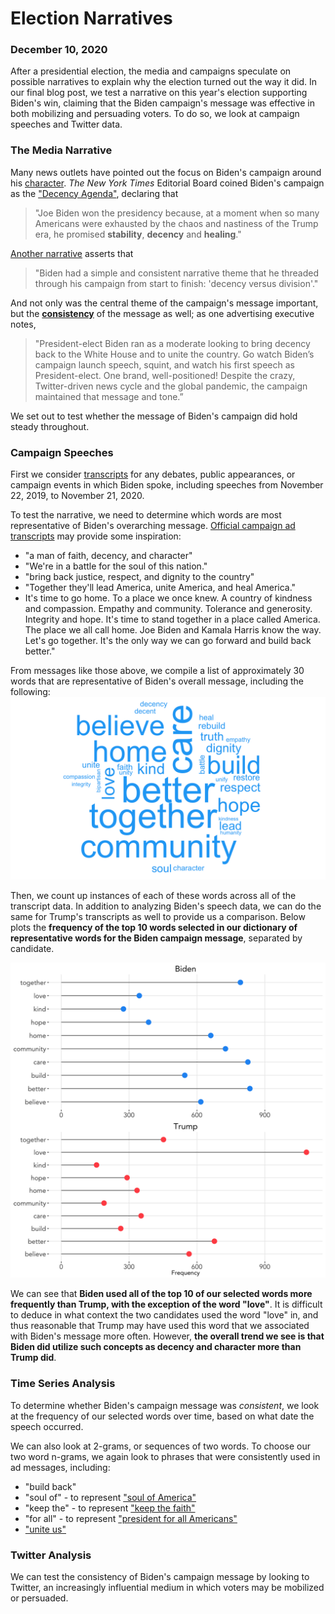 # Election Narratives
### December 10, 2020

After a presidential election, the media and campaigns speculate on possible narratives to explain why the election turned out the way it did. In our final blog post, we test a narrative on this year's election supporting Biden's win, claiming that the Biden campaign's message was effective in both mobilizing and persuading voters. To do so, we look at campaign speeches and Twitter data.

### The Media Narrative
Many news outlets have pointed out the focus on Biden's campaign around his [character](https://www.npr.org/2020/10/27/928258916/biden-and-trump-campaigns-stress-closing-themes-in-new-tv-ads). *The New York Times* Editorial Board coined Biden's campaign as the ["Decency Agenda"](https://www.nytimes.com/2020/12/05/opinion/sunday/joe-biden-presidency-style.html), declaring that
> "Joe Biden won the presidency because, at a moment when so many Americans were exhausted by the chaos and nastiness of the Trump era, he promised **stability**, **decency** and **healing**."

[Another narrative](https://www.campaignlive.com/article/5-ads-won-joe-biden/1699470) asserts that
> "Biden had a simple and consistent narrative theme that he threaded through his campaign from start to finish: 'decency versus division'."

And not only was the central theme of the campaign's message important, but the [**consistency**](https://www.fastcompany.com/90573534/joe-bidens-ads-gave-you-all-the-feels-but-theyre-also-what-hurt-other-democrats) of the message as well; as one advertising executive notes,
> "President-elect Biden ran as a moderate looking to bring decency back to the White House and to unite the country. Go watch Biden’s campaign launch speech, squint, and watch his first speech as President-elect. One brand, well-positioned! Despite the crazy, Twitter-driven news cycle and the global pandemic, the campaign maintained that message and tone.”

We set out to test whether the message of Biden's campaign did hold steady throughout.

### Campaign Speeches
First we consider [transcripts](https://www.rev.com/blog/transcript-tag/joe-biden-transcripts) for any debates, public appearances, or campaign events in which Biden spoke, including speeches from November 22, 2019, to November 21, 2020.

To test the narrative, we need to determine which words are most representative of Biden's overarching message. [Official campaign ad transcripts](http://livingroomcandidate.org/commercials/2020#) may provide some inspiration:
* "a man of faith, decency, and character"
* "We're in a battle for the soul of this nation."
* "bring back justice, respect, and dignity to the country"
* "Together they'll lead America, unite America, and heal America."
* It's time to go home. To a place we once knew. A country of kindness and compassion. Empathy and community. Tolerance and generosity. Integrity and hope. It's time to stand together in a place called America. The place we all call home. Joe Biden and Kamala Harris know the way. Let's go together. It's the only way we can go forward and build back better."

From messages like those above, we compile a list of approximately 30 words that are representative of Biden's overall message, including the following:
![Word Cloud](../figures/wordcloud.png)

Then, we count up instances of each of these words across all of the transcript data. In addition to analyzing Biden's speech data, we can do the same for Trump's transcripts as well to provide us a comparison. Below plots the **frequency of the top 10 words selected in our dictionary of representative words for the Biden campaign message**, separated by candidate.

![Speech Analysis](../figures/speech_analysis.png)

We can see that **Biden used all of the top 10 of our selected words more frequently than Trump, with the exception of the word "love"**. It is difficult to deduce in what context the two candidates used the word "love" in, and thus reasonable that Trump may have used this word that we associated with Biden's message more often. However, **the overall trend we see is that Biden did utilize such concepts as decency and character more than Trump did**.

### Time Series Analysis
To determine whether Biden's campaign message was _consistent_, we look at the frequency of our selected words over time, based on what date the speech occurred.


We can also look at 2-grams, or sequences of two words.
To choose our two word n-grams, we again look to phrases that were consistently used in ad messages, including:
- "build back"
- "soul of" - to represent ["soul of America"](https://www.axios.com/biden-president-for-all-americans-0486555e-ff3f-40aa-8332-53fc4a72b0ae.html)
- "keep the" - to represent ["keep the faith"](https://www.axios.com/biden-president-for-all-americans-0486555e-ff3f-40aa-8332-53fc4a72b0ae.html)
- "for all" - to represent ["president for all Americans"](https://www.axios.com/biden-president-for-all-americans-0486555e-ff3f-40aa-8332-53fc4a72b0ae.html)
- ["unite us"](https://youtu.be/CV1la96XHqE)

### Twitter Analysis
We can test the consistency of Biden's campaign message by looking to Twitter, an increasingly influential medium in which voters may be mobilized or persuaded.
